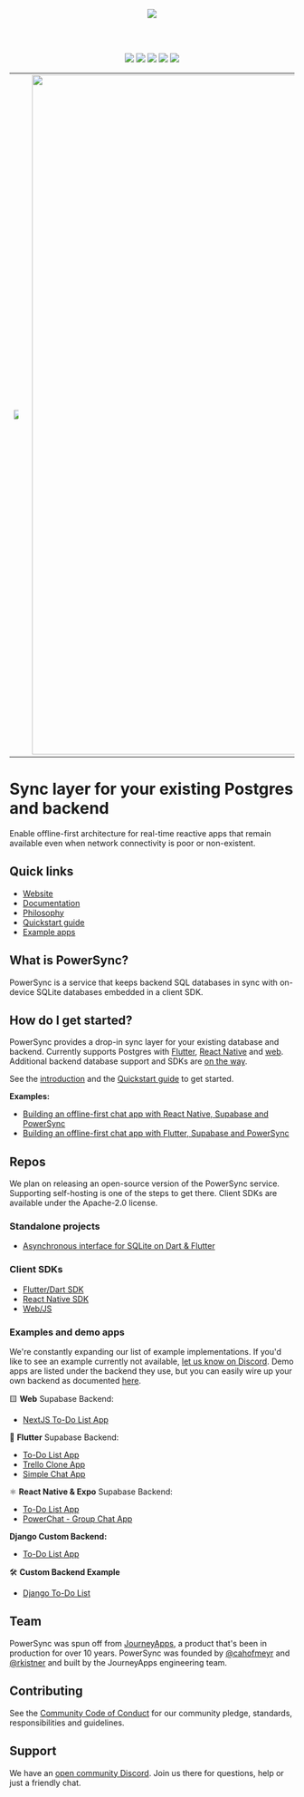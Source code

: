 <p align="center">
  <a href="https://www.powersync.com" target="_blank"><img src="https://github.com/powersync-ja/.github/assets/19345049/602bafa0-41ce-4cee-a432-56848c278722"/></a>
</p>

<br></br>
<p align="center">
<a href="https://docs.powersync.co/"><img src="https://img.shields.io/badge/status%20-%20beta%20-%20%23aa00ff"/></a>
<a href="https://github.com/powersync-ja"><img src="https://img.shields.io/github/stars/powersync-ja?style=social"/></a>
<a href="https://discord.gg/powersync" target="_blank"><img src="https://img.shields.io/discord/1138230179878154300?style=social&logo=discord&logoColor=%235865f2&label=Join%20Discord%20server"/></a>
<a href="https://www.youtube.com/@powersync_" target="_blank"><img src="https://img.shields.io/youtube/channel/subscribers/UCSDdZvrZuizmc2EMBuTs2Qg?style=social&label=YouTube%20%40powersync_"/></a>
<a href="https://twitter.com/powersync_" target="_blank"><img src="https://img.shields.io/twitter/follow/powersync_?&label=%40powersync_&style=social"/></a>
</p>

<p align="center">
  <table class="foo">
    <tr>
      <td><a href="https://youtu.be/QQ5KcB3o-4g" target="_blank"><img src="https://img.youtube.com/vi/QQ5KcB3o-4g/maxresdefault.jpg" style="max-width: 50%"></a></td>
      <td><a href="https://bndkt.com/blog/2023/building-an-offline-first-chat-app-using-powersync-and-supabase" target="_blank"><img width="1200" src="https://github.com/powersync-ja/.github/assets/19345049/e75e5d12-f1bf-46fe-a25e-81b862e2b83c"></a></td>
    </tr>
  </table>
</p>


# Sync layer for your existing Postgres and backend
Enable offline-first architecture for real-time reactive apps that remain available even when network connectivity is poor or non-existent.

## Quick links
- [Website](https://www.powersync.com/)
- [Documentation](https://docs.powersync.co/)
- [Philosophy](https://docs.powersync.co/powersync-philosophy)
- [Quickstart guide](https://docs.powersync.co/usage/quickstart-guide)
- [Example apps](https://docs.powersync.co/resources/examples-demo-apps)

## What is PowerSync?
PowerSync is a service that keeps backend SQL databases in sync with on-device SQLite databases embedded in a client SDK. 

## How do I get started?
PowerSync provides a drop-in sync layer for your existing database and backend. Currently supports Postgres with [Flutter](https://pub.dev/packages/powersync), [React Native](https://www.npmjs.com/package/@journeyapps/powersync-sdk-react-native) and [web](https://github.com/powersync-ja/powersync-web-sdk). Additional backend database support and SDKs are [on the way](https://roadmap.powersync.com/).

See the [introduction](https://docs.powersync.co/) and the [Quickstart guide](https://docs.powersync.co/usage/quickstart-guide) to get started.

**Examples:**
- [Building an offline-first chat app with React Native, Supabase and PowerSync](https://bndkt.com/blog/2023/building-an-offline-first-chat-app-using-powersync-and-supabase)
- [Building an offline-first chat app with Flutter, Supabase and PowerSync](https://youtu.be/LqJ0oix7ybQ?si=atvahziUQy-Lpakm)

## Repos
We plan on releasing an open-source version of the PowerSync service. Supporting self-hosting is one of the steps to get there. Client SDKs are available under the Apache-2.0 license.

### Standalone projects
- [Asynchronous interface for SQLite on Dart & Flutter](https://github.com/powersync-ja/sqlite_async.dart)

### Client SDKs
- [Flutter/Dart SDK](https://github.com/powersync-ja/powersync.dart)
- [React Native SDK](https://github.com/powersync-ja/powersync-react-native-sdk)
- [Web/JS](https://github.com/powersync-ja/powersync-web-sdk)

### Examples and demo apps
We're constantly expanding our list of example implementations. If you'd like to see an example currently not available, [let us know on Discord](https://discord.gg/powersync). Demo apps are listed under the backend they use, but you can easily wire up your own backend as documented [here](https://docs.powersync.co/usage/installation/app-backend-setup).

🟨 **Web**
Supabase Backend:
- [NextJS To-Do List App](https://github.com/powersync-ja/powersync-web-sdk/tree/main/demos/powersync-nextjs-demo)

💙 **Flutter**
Supabase Backend:
- [To-Do List App](https://github.com/powersync-ja/powersync-supabase-flutter-todolist-demo)
- [Trello Clone App](https://github.com/powersync-ja/powersync-supabase-flutter-trello-demo)
- [Simple Chat App](https://github.com/powersync-ja/powersync-supabase-flutter-simple-chat-demo)

⚛️ **React Native & Expo**
Supabase Backend:
- [To-Do List App](https://github.com/powersync-ja/powersync-supabase-react-native-todolist-demo)
- [PowerChat - Group Chat App](https://github.com/powersync-ja/powersync-supabase-react-native-group-chat-demo)

**Django Custom Backend:**
- [To-Do List App](https://github.com/powersync-ja/powersync-django-react-native-todolist-demo)

🛠️ **Custom Backend Example**
- [Django To-Do List](https://github.com/powersync-ja/powersync-django-backend-todolist-demo)

## Team
PowerSync was spun off from [JourneyApps](https://github.com/journeyapps-platform), a product that's been in production for over 10 years. PowerSync was founded by [@cahofmeyr](https://github.com/cahofmeyr) and [@rkistner](https://github.com/rkistner) and built by the JourneyApps engineering team.

## Contributing
See the [Community Code of Conduct](https://www.powersync.com/community-code-of-conduct) for our community pledge, standards, responsibilities and guidelines.

## Support
We have an [open community Discord](https://discord.gg/powersync). Join us there for questions, help or just a friendly chat.
